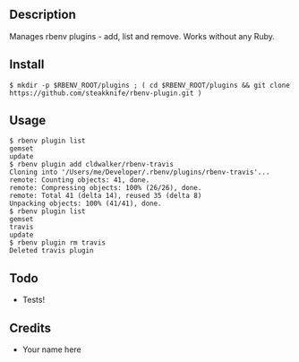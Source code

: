 ## Description

Manages rbenv plugins - add, list and remove.  Works without any Ruby.

## Install

    $ mkdir -p $RBENV_ROOT/plugins ; ( cd $RBENV_ROOT/plugins && git clone https://github.com/steakknife/rbenv-plugin.git )

## Usage

    $ rbenv plugin list
    gemset
    update
    $ rbenv plugin add cldwalker/rbenv-travis
    Cloning into '/Users/me/Developer/.rbenv/plugins/rbenv-travis'...
    remote: Counting objects: 41, done.
    remote: Compressing objects: 100% (26/26), done.
    remote: Total 41 (delta 14), reused 35 (delta 8)
    Unpacking objects: 100% (41/41), done.
    $ rbenv plugin list
    gemset
    travis
    update
    $ rbenv plugin rm travis
    Deleted travis plugin

## Todo

* Tests!

## Credits

* Your name here
